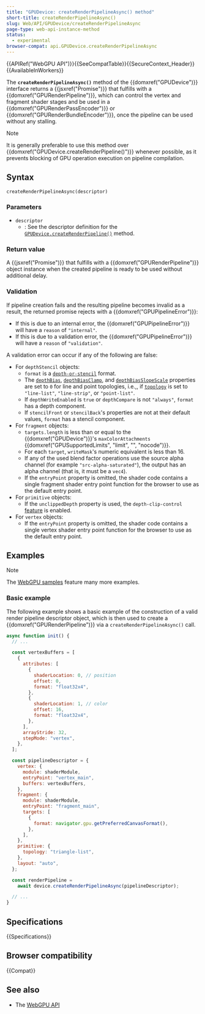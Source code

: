 ```yaml
---
title: "GPUDevice: createRenderPipelineAsync() method"
short-title: createRenderPipelineAsync()
slug: Web/API/GPUDevice/createRenderPipelineAsync
page-type: web-api-instance-method
status:
  - experimental
browser-compat: api.GPUDevice.createRenderPipelineAsync
---
```


{{APIRef("WebGPU API")}}{{SeeCompatTable}}{{SecureContext_Header}}{{AvailableInWorkers}}

The **`createRenderPipelineAsync()`** method of the
{{domxref("GPUDevice")}} interface returns a {{jsxref("Promise")}} that fulfills with a {{domxref("GPURenderPipeline")}}, which can control the vertex and fragment shader stages and be used in a {{domxref("GPURenderPassEncoder")}} or {{domxref("GPURenderBundleEncoder")}}, once the pipeline can be used without any stalling.

> [!NOTE]
> It is generally preferable to use this method over {{domxref("GPUDevice.createRenderPipeline()")}} whenever possible, as it prevents blocking of GPU operation execution on pipeline compilation.

## Syntax

```js-nolint
createRenderPipelineAsync(descriptor)
```

### Parameters

- `descriptor`
  - : See the descriptor definition for the [`GPUDevice.createRenderPipeline()`](/en-US/docs/Web/API/GPUDevice/createRenderPipeline#syntax) method.

### Return value

A {{jsxref("Promise")}} that fulfills with a {{domxref("GPURenderPipeline")}} object instance when the created pipeline is ready to be used without additional delay.

### Validation

If pipeline creation fails and the resulting pipeline becomes invalid as a result, the returned promise rejects with a {{domxref("GPUPipelineError")}}:

- If this is due to an internal error, the {{domxref("GPUPipelineError")}} will have a `reason` of `"internal"`.
- If this is due to a validation error, the {{domxref("GPUPipelineError")}} will have a `reason` of `"validation"`.

A validation error can occur if any of the following are false:

- For `depthStencil` objects:
  - `format` is a [`depth-or-stencil`](https://gpuweb.github.io/gpuweb/#depth-or-stencil-format) format.
  - The [`depthBias`](/en-US/docs/Web/API/GPUDevice/createRenderPipeline#depthbias), [`depthBiasClamp`](/en-US/docs/Web/API/GPUDevice/createRenderPipeline#depthbiasclamp), and [`depthBiasSlopeScale`](/en-US/docs/Web/API/GPUDevice/createRenderPipeline#depthbiasslopescale) properties are set to <code>0</code> for line and point topologies, i.e.,, if [`topology`](/en-US/docs/Web/API/GPUDevice/createRenderPipeline#topology) is set to `"line-list"`, `"line-strip"`, or `"point-list"`.
  - If `depthWriteEnabled` is `true` or `depthCompare` is not `"always"`, `format` has a depth component.
  - If `stencilFront` or `stencilBack`'s properties are not at their default values, `format` has a stencil component.
- For `fragment` objects:
  - `targets.length` is less than or equal to the {{domxref("GPUDevice")}}'s `maxColorAttachments` {{domxref("GPUSupportedLimits", "limit", "", "nocode")}}.
  - For each `target`, `writeMask`'s numeric equivalent is less than 16.
  - If any of the used blend factor operations use the source alpha channel (for example `"src-alpha-saturated"`), the output has an alpha channel (that is, it must be a `vec4`).
  - If the `entryPoint` property is omitted, the shader code contains a single fragment shader entry point function for the browser to use as the default entry point.
- For `primitive` objects:
  - If the `unclippedDepth` property is used, the `depth-clip-control` [feature](/en-US/docs/Web/API/GPUSupportedFeatures) is enabled.
- For `vertex` objects:
  - If the `entryPoint` property is omitted, the shader code contains a single vertex shader entry point function for the browser to use as the default entry point.

## Examples

> [!NOTE]
> The [WebGPU samples](https://webgpu.github.io/webgpu-samples/) feature many more examples.

### Basic example

The following example shows a basic example of the construction of a valid render pipeline descriptor object, which is then used to create a {{domxref("GPURenderPipeline")}} via a `createRenderPipelineAsync()` call.

```js
async function init() {
  // ...

  const vertexBuffers = [
    {
      attributes: [
        {
          shaderLocation: 0, // position
          offset: 0,
          format: "float32x4",
        },
        {
          shaderLocation: 1, // color
          offset: 16,
          format: "float32x4",
        },
      ],
      arrayStride: 32,
      stepMode: "vertex",
    },
  ];

  const pipelineDescriptor = {
    vertex: {
      module: shaderModule,
      entryPoint: "vertex_main",
      buffers: vertexBuffers,
    },
    fragment: {
      module: shaderModule,
      entryPoint: "fragment_main",
      targets: [
        {
          format: navigator.gpu.getPreferredCanvasFormat(),
        },
      ],
    },
    primitive: {
      topology: "triangle-list",
    },
    layout: "auto",
  };

  const renderPipeline =
    await device.createRenderPipelineAsync(pipelineDescriptor);

  // ...
}
```

## Specifications

{{Specifications}}

## Browser compatibility

{{Compat}}

## See also

- The [WebGPU API](/en-US/docs/Web/API/WebGPU_API)
